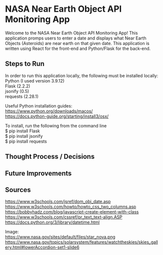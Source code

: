 # NASA Near Earth Object API Monitoring App

Welcome to the NASA Near Earth Object API Monitoring App! This application promps users to enter a date and displays what Near Earth Objects (Asteroids) are near earth on that given date. This application is written using React for the front-end and Python/Flask for the back-end.

## Steps to Run

In order to run this application locally, the following must be installed locally:  
Python (I used version 3.9.12)  
Flask (2.2.2)  
jsonify (0.5)  
requests (2.28.1)  

Useful Python installation guides:  
https://www.python.org/downloads/macos/  
https://docs.python-guide.org/starting/install3/osx/  

To install, run the following from the command line  
$ pip install Flask  
$ pip install jsonify  
$ pip install requests  

## Thought Process / Decisions

## Future Improvements

## Sources
https://www.w3schools.com/jsref/dom_obj_date.asp
https://www.w3schools.com/howto/howto_css_two_columns.asp
https://bobbyhadz.com/blog/javascript-create-element-with-class
https://www.w3schools.com/cssref/pr_text_text-align.ASP
https://docs.python.org/3/library/datetime.html

Image:  
https://www.nasa.gov/sites/default/files/star_nova.png
https://www.nasa.gov/topics/solarsystem/features/watchtheskies/skies_gallery.html#lowerAccordion-set1-slide6